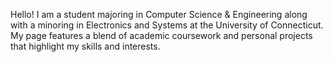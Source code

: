 Hello! I am a student majoring in Computer Science & Engineering along with a minoring in Electronics and Systems at the University of Connecticut.
My page features a blend of academic coursework and personal projects that highlight my skills and interests.

